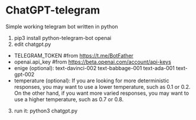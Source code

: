 # ChatGPT-telegram
Simple working telegram bot written in python
1. pip3 install python-telegram-bot openai
2. edit chatgpt.py
- TELEGRAM_TOKEN #from https://t.me/BotFather
- openai.api_key #from https://beta.openai.com/account/api-keys
- enige (optional):
    text-davinci-002
    text-babbage-001
    text-ada-001
    text-gpt-002
- temperature (optional):
    If you are looking for more deterministic responses, you may want to use a lower temperature, such as 0.1 or 0.2. On the other hand, if you want more varied responses, you may want to use a higher temperature, such as 0.7 or 0.8.
3. run it: python3 chatgpt.py
